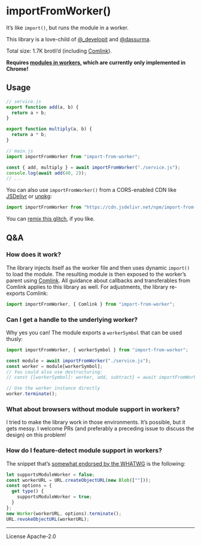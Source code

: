 # importFromWorker()

It’s like `import()`, but runs the module in a worker.

This library is a love-child of [@_developit] and [@dassurma].

Total size: 1.7K brotli’d (including [Comlink]).

**Requires [modules in workers], which are currently only implemented in Chrome!**

## Usage

```js
// service.js
export function add(a, b) {
  return a + b;
}

export function multiply(a, b) {
  return a * b;
}
```

```js
// main.js
import importFromWorker from "import-from-worker";

const { add, multiply } = await importFromWorker("./service.js");
console.log(await add(40, 2));
// ...
```

You can also use `importFromWorker()` from a CORS-enabled CDN like [JSDelivr] or [unpkg]:

```js
import importFromWorker from "https://cdn.jsdelivr.net/npm/import-from-worker@latest/dist/import-from-worker.js";
```

You can [remix this glitch](glitch), if you like.

## Q&A

### How does it work?

The library injects itself as the worker file and then uses dynamic `import()` to load the module. The resulting module is then exposed to the worker’s parent using [Comlink]. All guidance about callbacks and transferables from Comlink applies to this library as well. For adjustments, the library re-exports Comlink:

```js
import importFromWorker, { Comlink } from "import-from-worker";
```

### Can I get a handle to the underlying worker?

Why yes you can! The module exports a `workerSymbol` that can be used thusly:

```js
import importFromWorker, { workerSymbol } from "import-from-worker";

const module = await importFromWorker("./service.js");
const worker = module[workerSymbol];
// You could also use destructuring:
// const {[workerSymbol]: worker, add, subtract} = await importFromWorker("./service.js");

// Use the worker instance directly
worker.terminate();
```

### What about browsers without module support in workers?

I tried to make the library work in those environments. It’s possible, but it gets messy. I welcome PRs (and preferably a preceding issue to discuss the design) on this problem!

### How do I feature-detect module support in workers?

The snippet that’s [somewhat endorsed by the WHATWG][esm worker detection] is the following:

```js
let supportsModuleWorker = false;
const workerURL = URL.createObjectURL(new Blob([""]));
const options = {
  get type() {
    supportsModuleWorker = true;
  }
};
new Worker(workerURL, options).terminate();
URL.revokeObjectURL(workerURL);
```

---

License Apache-2.0

[comlink]: https://github.com/GoogleChromeLabs/comlink
[@_developit]: https://twitter.com/_developit
[@dassurma]: https://twitter.com/dassurma
[modules in workers]: https://wpt.fyi/results/workers/modules/dedicated-worker-import.any.html?label=master&product=chrome%5Bstable%5D&product=firefox%5Bstable%5D&product=safari%5Bstable%5D&product=chrome%5Bexperimental%5D&product=firefox%5Bexperimental%5D&product=safari%5Bexperimental%5D&aligned
[esm worker detection]: https://github.com/whatwg/html/issues/5325
[jsdelivr]: https://www.jsdelivr.com/
[unpkg]: https://unpkg.com/
[glitch]: https://glitch.com/edit/#!/import-from-worker-example
